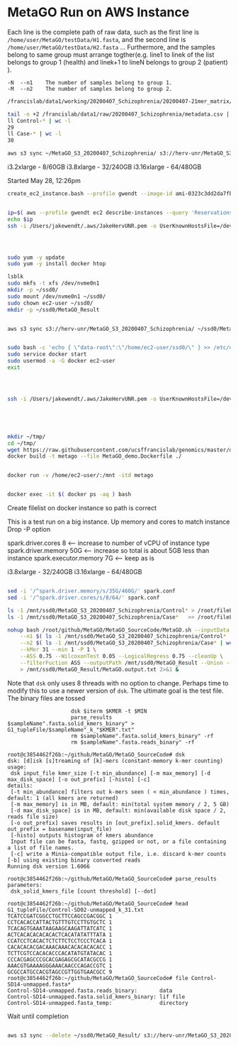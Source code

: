 
#	MetaGO Run on AWS Instance

Each line is the complete path of raw data, such as the first line is `/home/user/MetaGO/testData/H1.fasta`, and the second line is `/home/user/MetaGO/testData/H2.fasta` ... Furthermore, and the samples belong to same group must arrange togther(e.g. line1 to linek of the list belongs to group 1 (health) and linek+1 to lineN belongs to group 2 (patient) ).

```
-N	--n1	The number of samples belong to group 1.
-M	--n2	The number of samples belong to group 2.
```




```BASH
/francislab/data1/working/20200407_Schizophrenia/20200407-21mer_matrix/trimmed/length/SD60.hg38.bowtie2-e2e.unmapped.fasta.gz

tail -n +2 /francislab/data1/raw/20200407_Schizophrenia/metadata.csv | awk -F, '{print "ln -s /francislab/data1/working/20200407_Schizophrenia/20200407-21mer_matrix/trimmed/length/"$1".hg38.bowtie2-e2e.unmapped.fasta.gz ./"$2"-"$1"-unmapped.fasta.gz"}' | bash
ll Control-* | wc -l
29
ll Case-* | wc -l
30

aws s3 sync ~/MetaGO_S3_20200407_Schizophrenia/ s3://herv-unr/MetaGO_S3_20200407_Schizophrenia/
```


i3.2xlarge - 8/60GB
i3.8xlarge - 32/240GB
i3.16xlarge - 64/480GB


Started May 28, 12:26pm

```BASH
create_ec2_instance.bash --profile gwendt --image-id ami-0323c3dd2da7fb37d --instance-type i3.16xlarge --key-name ~/.aws/JakeHervUNR.pem --NOT-DRY-RUN


ip=$( aws --profile gwendt ec2 describe-instances --query 'Reservations[0].Instances[0].PublicIpAddress' --instance-ids i-08e9c6b9a087d602f | tr -d '"' )
echo $ip
ssh -i /Users/jakewendt/.aws/JakeHervUNR.pem -o UserKnownHostsFile=/dev/null -o StrictHostKeyChecking=no ec2-user@$ip




sudo yum -y update
sudo yum -y install docker htop

lsblk
sudo mkfs -t xfs /dev/nvme0n1
mkdir -p ~/ssd0/
sudo mount /dev/nvme0n1 ~/ssd0/
sudo chown ec2-user ~/ssd0/
mkdir -p ~/ssd0/MetaGO_Result


aws s3 sync s3://herv-unr/MetaGO_S3_20200407_Schizophrenia/ ~/ssd0/MetaGO_S3_20200407_Schizophrenia/ 


sudo bash -c 'echo { \"data-root\":\"/home/ec2-user/ssd0/\" } >> /etc/docker/daemon.json'
sudo service docker start
sudo usermod -a -G docker ec2-user
exit




ssh -i /Users/jakewendt/.aws/JakeHervUNR.pem -o UserKnownHostsFile=/dev/null -o StrictHostKeyChecking=no ec2-user@$ip





mkdir ~/tmp/
cd ~/tmp/
wget https://raw.githubusercontent.com/ucsffrancislab/genomics/master/docker/MetaGO_demo.Dockerfile
docker build -t metago --file MetaGO_demo.Dockerfile ./


docker run -v /home/ec2-user/:/mnt -itd metago


docker exec -it $( docker ps -aq ) bash


```

Create filelist on docker instance so path is correct




This is a test run on a big instance.
Up memory and cores to match instance
Drop -P option

spark.driver.cores      8     <-- increase to number of vCPU of instance type
spark.driver.memory     50G   <-- increase so total is about 5GB less than instance 
spark.executor.memory    7G   <-- keep as is


i3.8xlarge - 32/240GB
i3.16xlarge - 64/480GB



```BASH

sed -i '/^spark.driver.memory/s/35G/460G/' spark.conf 
sed -i '/^spark.driver.cores/s/8/64/' spark.conf 

ls -1 /mnt/ssd0/MetaGO_S3_20200407_Schizophrenia/Control* > /root/fileList.txt
ls -1 /mnt/ssd0/MetaGO_S3_20200407_Schizophrenia/Case*   >> /root/fileList.txt

nohup bash /root/github/MetaGO/MetaGO_SourceCode/MetaGO.sh --inputData RAW --fileList /root/fileList.txt \
	--n1 $( ls -1 /mnt/ssd0/MetaGO_S3_20200407_Schizophrenia/Control* | wc -l ) \
	--n2 $( ls -1 /mnt/ssd0/MetaGO_S3_20200407_Schizophrenia/Case* | wc -l ) \
	--kMer 31 --min 1 -P 1 \
	--ASS 0.75 --WilcoxonTest 0.05 --LogicalRegress 0.75 --cleanUp \
	--filterFuction ASS --outputPath /mnt/ssd0/MetaGO_Result --Union --sparse \
	> /mnt/ssd0/MetaGO_Result/MetaGO.output.txt 2>&1 &
```

Note that `dsk` only uses 8 threads with no option to change.
Perhaps time to modify this to use a newer version of `dsk`.
The ultimate goal is the test file. The binary files are tossed
```
                    dsk $iterm $KMER -t $MIN
                    parse_results $sampleName".fasta.solid_kmers_binary" > G1_tupleFile/$sampleName"_k_"$KMER".txt"
                    rm $sampleName".fasta.solid_kmers_binary" -rf
                    rm $sampleName".fasta.reads_binary" -rf

root@c3854462f26b:~/github/MetaGO/MetaGO_SourceCode# dsk
dsk: [d]isk [s]treaming of [k]-mers (constant-memory k-mer counting)
usage:
 dsk input_file kmer_size [-t min_abundance] [-m max_memory] [-d max_disk_space] [-o out_prefix] [-histo] [-c]
details:
 [-t min_abundance] filters out k-mers seen ( < min_abundance ) times, default: 1 (all kmers are returned)
 [-m max_memory] is in MB, default: min(total system memory / 2, 5 GB) 
 [-d max_disk_space] is in MB, default: min(available disk space / 2, reads file size)
 [-o out_prefix] saves results in [out_prefix].solid_kmers. default out_prefix = basename(input_file)
 [-histo] outputs histogram of kmers abundance
 Input file can be fasta, fastq, gzipped or not, or a file containing a list of file names.
 [-c] write a Minia-compatible output file, i.e. discard k-mer counts [-b] using existing binary converted reads
Running dsk version 1.6066

root@c3854462f26b:~/github/MetaGO/MetaGO_SourceCode# parse_results 
parameters:
 dsk_solid_kmers_file [count threshold] [--dot]

root@c3854462f26b:~/github/MetaGO/MetaGO_SourceCode# head G1_tupleFile/Control-SD02-unmapped_k_31.txt 
TCATCCGATCGGCCTGCTTCCAGCCGACGGC 1
CCTCACACCATTACTGTTTGTCCTTGTGCTC 1
TCACAGTGAAATAAGAAGCAAGATTATCATC 1
ACTCACACACACACACTCACATATATTTATA 1
CCATCCTCACACTCTCTTCTCCTCCCTCACA 1
CACACACACGACAAACAAACACACACACACC 1
TCTTCGTCCACACACCCACATATGTATACAC 1
CCCACGAGCCCGCACGAGAGCGCATACGCCG 1
AAACGTGAAAAGGGAAACAACCCAGACCGTC 1
GCGCCATGCCACGTAGCCGTTGGTGAACGCC 9
root@c3854462f26b:~/github/MetaGO/MetaGO_SourceCode# file Control-SD14-unmapped.fasta*
Control-SD14-unmapped.fasta.reads_binary:       data
Control-SD14-unmapped.fasta.solid_kmers_binary: lif file
Control-SD14-unmapped.fasta_temp:               directory
```

Wait until completion




```BASH

aws s3 sync --delete ~/ssd0/MetaGO_Result/ s3://herv-unr/MetaGO_S3_20200407_Schizophrenia-MetaGO_Results_k31.$( date "+%Y%m%d" )

```



